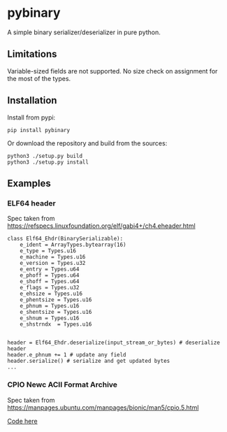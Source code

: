 # pybinary
A simple binary serializer/deserializer in pure python.

## Limitations
Variable-sized fields are not supported. No size check on assignment for the most of the types.

## Installation 
Install from pypi:
```
pip install pybinary
```

Or download the repository and build from the sources:
```
python3 ./setup.py build
python3 ./setup.py install
```

## Examples
### ELF64 header
Spec taken from https://refspecs.linuxfoundation.org/elf/gabi4+/ch4.eheader.html

```
class Elf64_Ehdr(BinarySerializable):
    e_ident = ArrayTypes.bytearray(16)
    e_type = Types.u16
    e_machine = Types.u16
    e_version = Types.u32
    e_entry = Types.u64
    e_phoff = Types.u64
    e_shoff = Types.u64
    e_flags = Types.u32
    e_ehsize = Types.u16
    e_phentsize = Types.u16
    e_phnum = Types.u16
    e_shentsize = Types.u16
    e_shnum = Types.u16
    e_shstrndx  = Types.u16


header = Elf64_Ehdr.deserialize(input_stream_or_bytes) # deserialize header
header.e_phnum += 1 # update any field
header.serialize() # serialize and get updated bytes
...

```

### CPIO Newc ACII Format Archive 

Spec taken from https://manpages.ubuntu.com/manpages/bionic/man5/cpio.5.html

[Code here](https://github.com/lim8en1/pybinary/blob/main/examples/cpio.py)

